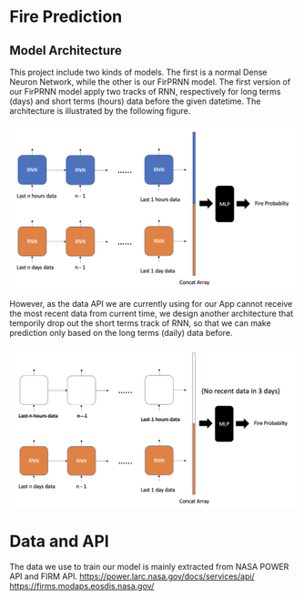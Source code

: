 # Fire Prediction
## Model Architecture
This project include two kinds of models. The first is a normal Dense Neuron Network, while the other is our FirPRNN model. The first version of our FirPRNN model apply two tracks of RNN, respectively for long terms (days) and short terms (hours) data before the given datetime. The architecture is illustrated by the following figure.  

![alt text](https://github.com/daniel0321forever/fire_prediction/blob/main/plots/FirPRNN.png)  

However, as the data API we are currently using for our App cannot receive the most recent data from current time, we design another architecture that temporily drop out the short terms track of RNN, so that we can make prediction only based on the long terms (daily) data before.  

![alt text](https://github.com/daniel0321forever/fire_prediction/blob/main/plots/normalRNN.png)  

# Data and API
The data we use to train our model is mainly extracted from NASA POWER API and FIRM API.
https://power.larc.nasa.gov/docs/services/api/
https://firms.modaps.eosdis.nasa.gov/
